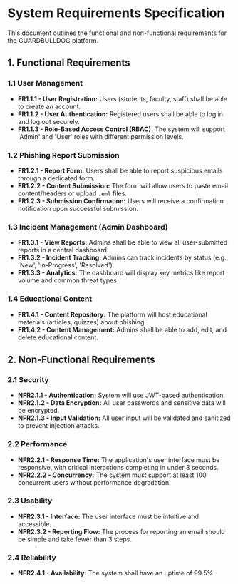 # System Requirements Specification

This document outlines the functional and non-functional requirements for the GUARDBULLDOG platform.

## 1. Functional Requirements

### 1.1 User Management
- **FR1.1.1 - User Registration:** Users (students, faculty, staff) shall be able to create an account.
- **FR1.1.2 - User Authentication:** Registered users shall be able to log in and log out securely.
- **FR1.1.3 - Role-Based Access Control (RBAC):** The system will support 'Admin' and 'User' roles with different permission levels.

### 1.2 Phishing Report Submission
- **FR1.2.1 - Report Form:** Users shall be able to report suspicious emails through a dedicated form.
- **FR1.2.2 - Content Submission:** The form will allow users to paste email content/headers or upload `.eml` files.
- **FR1.2.3 - Submission Confirmation:** Users will receive a confirmation notification upon successful submission.

### 1.3 Incident Management (Admin Dashboard)
- **FR1.3.1 - View Reports:** Admins shall be able to view all user-submitted reports in a central dashboard.
- **FR1.3.2 - Incident Tracking:** Admins can track incidents by status (e.g., 'New', 'In-Progress', 'Resolved').
- **FR1.3.3 - Analytics:** The dashboard will display key metrics like report volume and common threat types.

### 1.4 Educational Content
- **FR1.4.1 - Content Repository:** The platform will host educational materials (articles, quizzes) about phishing.
- **FR1.4.2 - Content Management:** Admins shall be able to add, edit, and delete educational content.

## 2. Non-Functional Requirements

### 2.1 Security
- **NFR2.1.1 - Authentication:** System will use JWT-based authentication.
- **NFR2.1.2 - Data Encryption:** All user passwords and sensitive data will be encrypted.
- **NFR2.1.3 - Input Validation:** All user input will be validated and sanitized to prevent injection attacks.

### 2.2 Performance
- **NFR2.2.1 - Response Time:** The application's user interface must be responsive, with critical interactions completing in under 3 seconds.
- **NFR2.2.2 - Concurrency:** The system must support at least 100 concurrent users without performance degradation.

### 2.3 Usability
- **NFR2.3.1 - Interface:** The user interface must be intuitive and accessible.
- **NFR2.3.2 - Reporting Flow:** The process for reporting an email should be simple and take fewer than 3 steps.

### 2.4 Reliability
- **NFR2.4.1 - Availability:** The system shall have an uptime of 99.5%.
